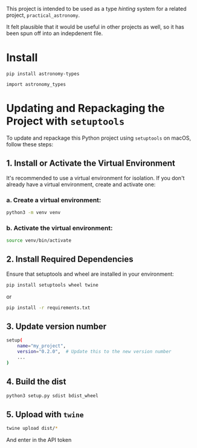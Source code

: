 This project is intended to be used as a type _hinting_ system for a related project, `practical_astronomy`.

It felt plausible that it would be useful in other projects as well, so it has been spun off into an indepdenent file.

# Install

`pip install astronomy-types`

`import astronomy_types`

# Updating and Repackaging the Project with `setuptools`

To update and repackage this Python project using `setuptools` on macOS, follow these steps:

## 1. Install or Activate the Virtual Environment

It's recommended to use a virtual environment for isolation. If you don't already have a virtual environment, create and activate one:

### a. Create a virtual environment:

```bash
python3 -m venv venv
```

### b. Activate the virtual environment:

```bash
source venv/bin/activate
```

## 2. Install Required Dependencies

Ensure that setuptools and wheel are installed in your environment:

```bash
pip install setuptools wheel twine
```

or

```bash
pip install -r requirements.txt
```

## 3. Update version number

```bash
setup(
    name="my_project",
    version="0.2.0",  # Update this to the new version number
    ...
)
```

## 4. Build the dist

```bash
python3 setup.py sdist bdist_wheel
```

## 5. Upload with `twine`

```bash
twine upload dist/*
```

And enter in the API token

